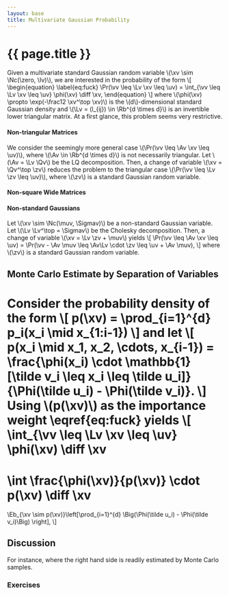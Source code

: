 ```yaml
---
layout: base
title: Multivariate Gaussian Probability
---
```

# {{ page.title }}

Given a multivariate standard Gaussian random variable \\(\xv \sim \Nc(\zero, \Iv)\\), we are interested in the probability of the form
\\[
\begin{equation}
\label{eq:fuck}
    \Pr(\vv \leq \Lv \xv \leq \uv) = \int_{\vv \leq \Lv \xv \leq \uv} \phi(\xv) \diff \xv,
\end{equation}
\\]
where \\(\phi(\xv) \propto \exp(-\frac12 \xv^\top \xv)\\) is the \\(d\\)-dimensional standard Gaussian density and \\(\Lv = (l_{ij}) \in \Rb^{d \times d}\\) is an invertible lower triangular matrix.
At a first glance, this problem seems very restrictive.
<!-- Let \\( \Av = \Lv \Qv \\) be the LQ decomposition of \\( \Av \\). -->

#### **Non-triangular Matrices**
We consider the seemingly more general case \\(\Pr(\vv \leq \Av \xv \leq \uv)\\), where \\(\Av \in \Rb^{d \times d}\\) is not necessarily triangular.
Let \\(\Av = \Lv \Qv\\) be the LQ decomposition.
Then, a change of variable \\(\xv = \Qv^\top \zv\\) reduces the problem to the triangular case \\(\Pr(\vv \leq \Lv \zv \leq \uv)\\), where \\(\zv\\) is a standard Gaussian random variable.

#### **Non-square Wide Matrices**

#### **Non-standard Gaussians**
Let \\(\xv \sim \Nc(\muv, \Sigmav)\\) be a non-standard Gaussian variable.
Let \\(\Lv \Lv^\top = \Sigmav\\) be the Cholesky decomposition.
Then, a change of variable \\(\xv = \Lv \zv + \muv\\) yields
\\[
    \Pr(\vv \leq \Av \xv \leq \uv) = \Pr(\vv - \Av \muv \leq \Av\Lv \cdot \zv \leq \uv + \Av \muv),
\\]
where \\(\zv\\) is a standard Gaussian random variable.

## Monte Carlo Estimate by Separation of Variables
Consider the probability density of the form
\\[
    <!-- p(\xv) = p_1(x_1) p_2(x_2 \mid x_1) \cdots p_d(x_d \mid x_1, x_2, \cdots, x_{d-1}) -->
    p(\xv) = \prod_{i=1}^{d} p_i(x_i \mid x_{1:i-1})
\\]
and let
\\[
    p(x_i \mid x_1, x_2, \cdots, x_{i-1}) = \frac{\phi(x_i) \cdot \mathbb{1}[\tilde v_i \leq x_i \leq \tilde u_i]}{\Phi(\tilde u_i) - \Phi(\tilde v_i)}.
\\]
Using \\(p(\xv)\\) as the importance weight \eqref{eq:fuck} yields
\\[
\int_{\vv \leq \Lv \xv \leq \uv} \phi(\xv) \diff \xv
=
\int \frac{\phi(\xv)}{p(\xv)} \cdot p(\xv) \diff \xv
=
\Eb_{\xv \sim p(\xv)}\left[\prod_{i=1}^{d} \Big(\Phi(\tilde u_i) - \Phi(\tilde v_i)\Big) \right],
\\]

## Discussion
For instance, 
where the right hand side is readily estimated by Monte Carlo samples.

### **Exercises**
